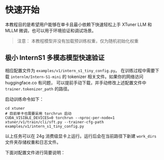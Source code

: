# 快速开始

本教程目的是希望用户能够在单卡且最小依赖下快速轻松上手 XTuner LLM 和 MLLM 微调，也可以用于环境验证和调试场景。

> 注意： 本教程模型并没有加载预训练权重，仅为随机初始化权重

## 极小 InternS1 多模态模型快速验证

相应配置文件为 `examples/v1/intern_s1_tiny_config.py`。 在训练过程中需要下载 `internlm/Intern-S1-mini` 的 tokenizer 相关文件。如果你的网络访问 huggingface.co 有问题，
可以提前手动下载，并手动修改上述配置文件中 `trainer.tokenizer_path` 的路径。

启动训练命令如下：

```shell
cd xtuner
# 目前单卡也需要采用 torchrun 启动
CUDA_VISIBLE_DEVICES=0 torchrun --nproc-per-node=1 xtuner/v1/train/cli/sft.py --trainer-cfg-path examples/v1/intern_s1_tiny_config.py
```

以上任务可以在 24g 消费级显卡上运行。运行后会在当前路径下新建 `work_dirs` 文件夹存储权重和日志文件。

下面对配置文件进行简要说明：

